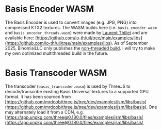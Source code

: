 # Basis Encoder WASM
The Basis Encoder is used to convert images (e.g. JPG, PNG) into compressed KTX2 textures. The WASM builds here (i.e. `basis_encoder.wasm` and `basis_encoder_threads.wasm`) were made by [Laurent Thillet](https://github.com/lo-th/) and are available here: [https://github.com/lo-th/uil/tree/main/examples/libs](https://github.com/lo-th/uil/tree/main/examples/libs). As of September 2025, BinomialLLC only publishes the [non-threaded build](https://github.com/BinomialLLC/basis_universal/tree/master/webgl/encoder/build). I will try to make my own optimized multithreaded build in the future. 

# Basis Transcoder WASM 
The transcoder (`basis_transcoder.wasm`) is used by ThreeJS to decode/transcribe existing Basis Universal textures to a supported GPU format. It has been sourced from [https://github.com/mrdoob/three.js/tree/dev/examples/jsm/libs/basis](https://github.com/mrdoob/three.js/tree/dev/examples/jsm/libs/basis). One may alternately load it from a CDN, e.g. 
[https://app.unpkg.com/three@0.180.0/files/examples/jsm/libs/basis](https://app.unpkg.com/three@0.180.0/files/examples/jsm/libs/basis)